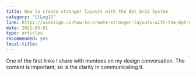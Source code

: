```yaml
---
title: How to create stronger layouts with the 8pt Grid System
category: "[[Log]]"
link: https://uxdesign.cc/how-to-create-stronger-layouts-with-the-8pt-grid-system-cb0a1665714d
date: 2021-05-01
type: articles
recommended: yes
local-title:
---
```

One of the first links I share with mentees on my design conversation. The content is important, so is the clarity in communicating it.